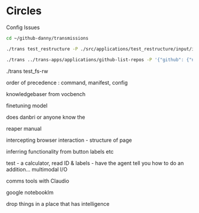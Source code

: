 # Circles

Config Issues

```sh
cd ~/github-danny/transmissions

./trans test_restructure -P ./src/applications/test_restructure/input/input-01.json

./trans ../trans-apps/applications/github-list-repos -P '{"github": {"name":"danja"}}'
```

./trans test_fs-rw


order of precedence : command, manifest, config


knowledgebaser from vocbench


finetuning model


does danbri or anyone know the

reaper manual

intercepting browser interaction - structure of page

inferring functionality from button labels etc

test - a calculator, read ID & labels - have the agent tell you how to do an addition...
multimodal I/O

comms tools with Claudio

google notebooklm

drop things in a place that has intelligence
